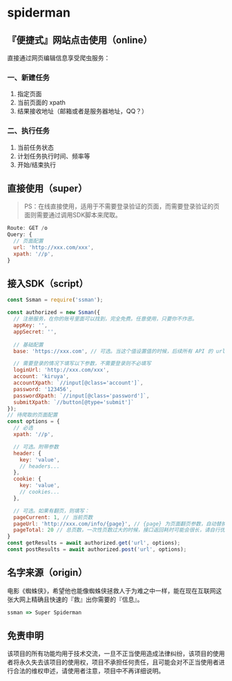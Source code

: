 # spiderman

## 『便捷式』网站点击使用（online）

直接通过网页编辑信息享受爬虫服务：

### 一、新建任务

1. 指定页面
2. 当前页面的 xpath
3. 结果接收地址（邮箱或者是服务器地址，QQ？）

### 二、执行任务

1. 当前任务状态
2. 计划任务执行时间、频率等
3. 开始/结束执行


## 直接使用（super）

> PS：在线直接使用，适用于不需要登录验证的页面，而需要登录验证的页面则需要通过调用SDK脚本来爬取。

```javascript
Route: GET /o
Query: {   
  // 页面配置
  url: 'http://xxx.com/xxx',
  xpath: '//p',
}
```

## 接入SDK（script）

```javascript
const Ssman = require('ssman');

const authorized = new Ssman({
  // 注册服务，在你的账号里面可以找到，完全免费。任意使用，只要你不作恶。
  appKey: '',
  appSecret: '',
  
  // 基础配置
  base: 'https://xxx.com', // 可选。当这个值设置值的时候，后续所有 API 的 url 链接都会自动加上

  // 需要登录的情况下填写以下参数，不需要登录则不必填写
  loginUrl: 'http://xxx.com/xxx',
  account: 'kiruya',
  accountXpath: `//input[@class='account']`,
  password: '123456',
  passwordXpath: `//input[@class='password']`,
  submitXpath: `//button[@type='submit']`
});
// 待爬取的页面配置
const options = {
  // 必选
  xpath: '//p',

  // 可选。附带参数
  header: {
    key: 'value',
    // headers...
  },
  cookie: {
    key: 'value',
    // cookies...
  },

  // 可选。如果有翻页，则填写：
  pageCurrent: 1, // 当前页数
  pageUrl: 'http://xxx.com/info/{page}', // {page} 为页面翻页参数，自动替换
  pageTotal: 20 // 总页数，一次性页数过大的时候，接口返回耗时可能会很长，请自行优化处理。
}
const getResults = await authorized.get('url', options);
const postResults = await authorized.post('url', options);
```

## 名字来源（origin）

电影《蜘蛛侠》，希望他也能像蜘蛛侠拯救人于为难之中一样，能在现在互联网这张大网上精确且快速的『救』出你需要的『信息』。
```javascript
ssman => Super Spiderman
```

## 免责申明

该项目的所有功能均用于技术交流，一旦不正当使用造成法律纠纷，该项目的使用者将永久失去该项目的使用权，项目不承担任何责任，且可能会对不正当使用者进行合法的维权申述，请使用者注意，项目中不再详细说明。
